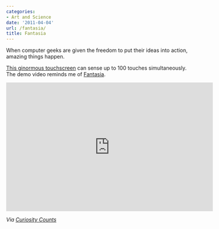 ```yaml
---
categories:
- Art and Science
date: '2011-04-04'
url: /fantasia/
title: Fantasia
---
```


When computer geeks are given the freedom to put their ideas into action, amazing things happen.

<a href="https://www.youtube.com/watch?v=AlWFtF06RFo">This ginormous touchscreen</a> can sense up to 100 touches simultaneously. The demo video reminds me of <a href="http://en.wikipedia.org/wiki/Fantasia_%28film%29">Fantasia</a>.

<p align="center"><iframe title="YouTube video player" width="560" height="349" src="https://www.youtube.com/embed/AlWFtF06RFo?rel=0" frameborder="0" allowfullscreen></iframe></p>

<em>Via <a href="http://curiositycounts.com/post/3203995844/amazing-32-foot-curved-touchscreen-from-the">Curiosity Counts</a></em>